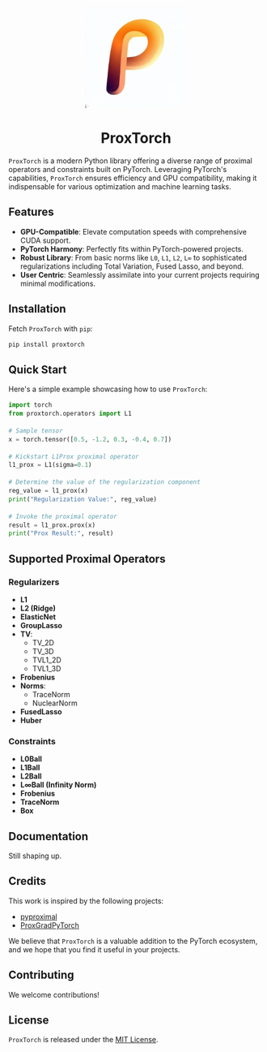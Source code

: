 <div align="center">

<img src="docs/source/proxtorch-logo.jpg" alt="drawing" width="200"/>

# ProxTorch

</div>

`ProxTorch` is a modern Python library offering a diverse range of proximal operators and constraints built on PyTorch. Leveraging PyTorch's capabilities, `ProxTorch` ensures efficiency and GPU compatibility, making it indispensable for various optimization and machine learning tasks.

## Features

- **GPU-Compatible**: Elevate computation speeds with comprehensive CUDA support.
- **PyTorch Harmony**: Perfectly fits within PyTorch-powered projects.
- **Robust Library**: From basic norms like `L0`, `L1`, `L2`, `L∞` to sophisticated regularizations including Total Variation, Fused Lasso, and beyond.
- **User Centric**: Seamlessly assimilate into your current projects requiring minimal modifications.

## Installation

Fetch `ProxTorch` with `pip`:

```bash
pip install proxtorch
```

## Quick Start

Here's a simple example showcasing how to use `ProxTorch`:

```python
import torch
from proxtorch.operators import L1

# Sample tensor
x = torch.tensor([0.5, -1.2, 0.3, -0.4, 0.7])

# Kickstart L1Prox proximal operator
l1_prox = L1(sigma=0.1)

# Determine the value of the regularization component
reg_value = l1_prox(x)
print("Regularization Value:", reg_value)

# Invoke the proximal operator
result = l1_prox.prox(x)
print("Prox Result:", result)
```

## Supported Proximal Operators

### Regularizers

- **L1**
- **L2 (Ridge)**
- **ElasticNet**
- **GroupLasso**
- **TV**: 
  - TV_2D
  - TV_3D 
  - TVL1_2D 
  - TVL1_3D
- **Frobenius**
- **Norms**:
  - TraceNorm
  - NuclearNorm
- **FusedLasso**
- **Huber**

### Constraints

- **L0Ball**
- **L1Ball**
- **L2Ball**
- **L∞Ball (Infinity Norm)**
- **Frobenius**
- **TraceNorm**
- **Box**


## Documentation

Still shaping up.

## Credits

This work is inspired by the following projects:

- [pyproximal](https://github.com/PyLops/pyproximal)
- [ProxGradPyTorch](https://github.com/KentonMurray/ProxGradPytorch)

We believe that `ProxTorch` is a valuable addition to the PyTorch ecosystem, and we hope that you find it useful in your projects.

## Contributing

We welcome contributions!

## License

`ProxTorch` is released under the [MIT License](link-to-license-file).
